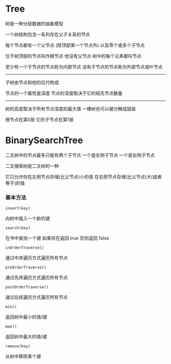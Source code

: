 # Tree 

树是一种分层数据的抽象模型

一个树结构包含一系列存在父子关系的节点 

每个节点都有一个父节点 (除顶部第一个节点外) 以及零个或多个子节点

位于树顶部的节点叫作根节点 他没有父节点 树中的每个元素都叫节点

至少有一个子节点的节点称为内部节点 没有子节点的节点称为外部节点或叶节点

---

子树由节点和他的后代构成

节点的一个属性是深度 节点的深度取决于它的祖先节点数量

--- 

树的高度取决于所有节点深度的最大值 一棵树也可以被分解成层级

根节点在第0层 它的子节点在第1层

# BinarySearchTree

二叉树中的节点最多只能有两个子节点 一个是左侧子节点 一个是右侧子节点

二叉搜索树是二叉树的一种 

它只允许你在左侧节点存储(比父节点)小的值 在右侧节点存储(比父节点)大(或者等于)的值

### 基本方法

`insert(key)`

向树中插入一个新的键

`search(key)`

在书中查找一个键 如果存在返回 true 否则返回 false

`inOrderTraverse()`

通过中序遍历方式遍历所有节点

`preOrderTraverse()`

通过先序遍历方式遍历所有节点

`postOrderTraverse()`

通过后续遍历方式遍历所有节点

`min()`

返回树中最小的值/键

`max()`

返回树中最大的值/键

`remove(key)`

从树中移除某个键



















